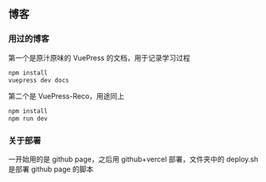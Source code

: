 ## 博客

### 用过的博客 

第一个是原汁原味的 VuePress 的文档，用于记录学习过程

~~~bash
npm install
vuepress dev docs
~~~

第二个是 VuePress-Reco，用途同上

~~~bash
npm install
npm run dev
~~~

### 关于部署

一开始用的是 github page，之后用 github+vercel 部署，文件夹中的 deploy.sh 是部署 github page 的脚本
